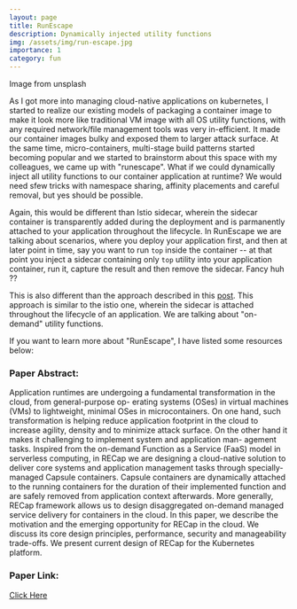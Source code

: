 ```yaml
---
layout: page
title: RunEscape
description: Dynamically injected utility functions
img: /assets/img/run-escape.jpg
importance: 1
category: fun
---
```



<div class="row">
    <div class="col-sm mt-3 mt-md-0">
        <img class="img-fluid rounded z-depth-1" src="{{ '/assets/img/run-escape.jpg' | relative_url }}" alt="" title="example image"/>
    </div>
</div>
<div class="caption">
    Image from unsplash
</div>

As I got more into managing cloud-native applications on kubernetes, I started to realize our existing models of packaging a container image to make it look more like traditional VM image with all OS utility functions, with any required network/file management tools was very in-efficient. It made our container images bulky and exposed them to larger attack surface. At the same time, micro-containers, multi-stage build patterns started becoming popular and we started to brainstorm about this space with my colleagues, we came up with "runescape". What if we could dynamically inject all utility functions to our container application at  runtime? We  would need sfew  tricks with namespace sharing, affinity placements and careful removal, but yes should be possible. 

Again, this  would be different than Istio sidecar, wherein the sidecar container is transparently added during the deployment and is parmanently attached to your application throughout the lifecycle. In RunEscape we are talking about scenarios, where you deploy your application first, and then at later point in time, say you want to run `top` inside the container -- at that point you inject a sidecar containing only `top` utility into your application container, run it, capture the result and then remove the sidecar. Fancy huh ??

This is also different than the approach described in this <a href="hhttps://engineering.salesforce.com/a-generic-sidecar-injector-for-kubernetes-c05eede1f6bb">post</a>. This approach is similar to the istio one, wherein the sidecar is attached throughout the  lifecycle of an application. We are talking about "on-demand" utility functions. 


If you want to learn more about "RunEscape", I have listed some resources below:

### Paper Abstract:
Application runtimes are undergoing a fundamental transformation in the cloud, from general-purpose op- erating systems (OSes) in virtual machines (VMs) to lightweight, minimal OSes in microcontainers. On one hand, such transformation is helping reduce application footprint in the cloud to increase agility, density and to minimize attack surface. On the other hand it makes it challenging to implement system and application man- agement tasks. Inspired from the on-demand Function as a Service (FaaS) model in serverless computing, in RECap we are designing a cloud-native solution to deliver core systems and application management tasks through specially-managed Capsule containers. Capsule containers are dynamically attached to the running containers for the duration of their implemented function and are safely removed from application context afterwards. More generally, RECap framework allows us to design disaggregated on-demand managed service delivery for containers in the cloud. In this paper, we describe the motivation and the emerging opportunity for RECap in the cloud. We discuss its core design principles, performance, security and manageability trade-offs. We present current design of RECap for the Kubernetes platform.

### Paper Link: 
<a href="https://www.usenix.org/conference/hotcloud18/presentation/nadgowda">Click Here</a> 


